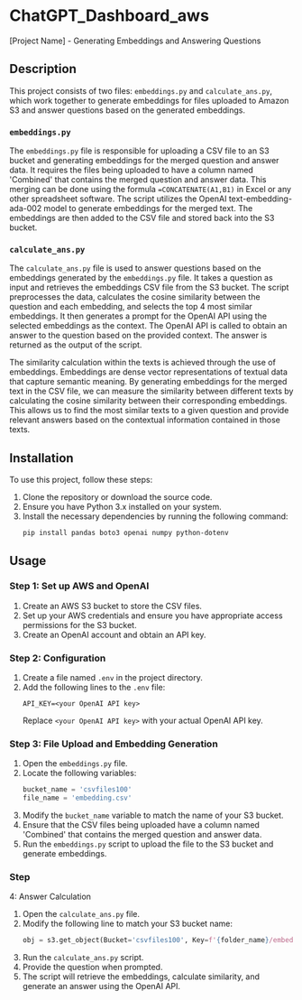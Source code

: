 # ChatGPT_Dashboard_aws

[Project Name] - Generating Embeddings and Answering Questions

## Description

This project consists of two files: `embeddings.py` and `calculate_ans.py`, which work together to generate embeddings for files uploaded to Amazon S3 and answer questions based on the generated embeddings.

### `embeddings.py`

The `embeddings.py` file is responsible for uploading a CSV file to an S3 bucket and generating embeddings for the merged question and answer data. It requires the files being uploaded to have a column named 'Combined' that contains the merged question and answer data. This merging can be done using the formula `=CONCATENATE(A1,B1)` in Excel or any other spreadsheet software. The script utilizes the OpenAI text-embedding-ada-002 model to generate embeddings for the merged text. The embeddings are then added to the CSV file and stored back into the S3 bucket.

### `calculate_ans.py`

The `calculate_ans.py` file is used to answer questions based on the embeddings generated by the `embeddings.py` file. It takes a question as input and retrieves the embeddings CSV file from the S3 bucket. The script preprocesses the data, calculates the cosine similarity between the question and each embedding, and selects the top 4 most similar embeddings. It then generates a prompt for the OpenAI API using the selected embeddings as the context. The OpenAI API is called to obtain an answer to the question based on the provided context. The answer is returned as the output of the script.

The similarity calculation within the texts is achieved through the use of embeddings. Embeddings are dense vector representations of textual data that capture semantic meaning. By generating embeddings for the merged text in the CSV file, we can measure the similarity between different texts by calculating the cosine similarity between their corresponding embeddings. This allows us to find the most similar texts to a given question and provide relevant answers based on the contextual information contained in those texts.

## Installation

To use this project, follow these steps:

1. Clone the repository or download the source code.
2. Ensure you have Python 3.x installed on your system.
3. Install the necessary dependencies by running the following command:
   ```shell
   pip install pandas boto3 openai numpy python-dotenv
   ```

## Usage

### Step 1: Set up AWS and OpenAI

1. Create an AWS S3 bucket to store the CSV files.
2. Set up your AWS credentials and ensure you have appropriate access permissions for the S3 bucket.
3. Create an OpenAI account and obtain an API key.

### Step 2: Configuration

1. Create a file named `.env` in the project directory.
2. Add the following lines to the `.env` file:
   ```shell
   API_KEY=<your OpenAI API key>
   ```
   Replace `<your OpenAI API key>` with your actual OpenAI API key.

### Step 3: File Upload and Embedding Generation

1. Open the `embeddings.py` file.
2. Locate the following variables:
   ```python
   bucket_name = 'csvfiles100'
   file_name = 'embedding.csv'
   ```
3. Modify the `bucket_name` variable to match the name of your S3 bucket.
4. Ensure that the CSV files being uploaded have a column named 'Combined' that contains the merged question and answer data.
5. Run the `embeddings.py` script to upload the file to the S3 bucket and generate embeddings.

### Step 

4: Answer Calculation

1. Open the `calculate_ans.py` file.
2. Modify the following line to match your S3 bucket name:
   ```python
   obj = s3.get_object(Bucket='csvfiles100', Key=f'{folder_name}/embedding.csv')
   ```
3. Run the `calculate_ans.py` script.
4. Provide the question when prompted.
5. The script will retrieve the embeddings, calculate similarity, and generate an answer using the OpenAI API.

